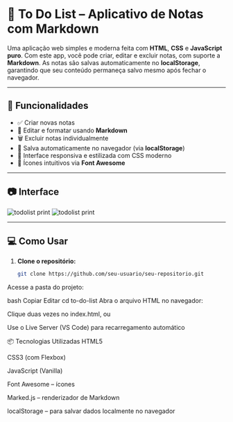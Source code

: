 # 📝 To Do List – Aplicativo de Notas com Markdown

Uma aplicação web simples e moderna feita com **HTML**, **CSS** e **JavaScript puro**. Com este app, você pode criar, editar e excluir notas, com suporte a **Markdown**. As notas são salvas automaticamente no **localStorage**, garantindo que seu conteúdo permaneça salvo mesmo após fechar o navegador.

---

## 🚀 Funcionalidades

- ✅ Criar novas notas
- 📝 Editar e formatar usando **Markdown**
- 🗑️ Excluir notas individualmente
- 💾 Salva automaticamente no navegador (via **localStorage**)
- 🎨 Interface responsiva e estilizada com CSS moderno
- 🧠 Ícones intuitivos via **Font Awesome**

---

## 📷 Interface

![todolist print](https://github.com/user-attachments/assets/e22e0443-f7ec-4a6b-8887-a02acfb8a2dd)
![todolist print](https://github.com/user-attachments/assets/e22e0443-f7ec-4a6b-8887-a02acfb8a2dd)



---

## 💻 Como Usar

1. **Clone o repositório:**
   ```bash
   git clone https://github.com/seu-usuario/seu-repositorio.git
Acesse a pasta do projeto:

bash
Copiar
Editar
cd to-do-list
Abra o arquivo HTML no navegador:

Clique duas vezes no index.html, ou

Use o Live Server (VS Code) para recarregamento automático

📦 Tecnologias Utilizadas
HTML5

CSS3 (com Flexbox)

JavaScript (Vanilla)

Font Awesome – ícones

Marked.js – renderizador de Markdown

localStorage – para salvar dados localmente no navegador
